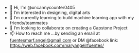 - 👋 Hi, I’m @uncannycounter0405
- 👀 I’m interested in designing, digital arts
- 🌱 I’m currently learning to build machine learning app with my friends/teammates
- 💞️ I’m looking to collaborate on creating a Capstone Project
- 📫 How to reach me ...by sending an email at fuentesmarf.angel@gmail.com or DM @facebook link: https://web.facebook.com/maryangelrfuentes/

<!---
lhjill/lhjill is a ✨ special ✨ repository because its `README.md` (this file) appears on your GitHub profile.
You can click the Preview link to take a look at your changes.
--->
